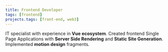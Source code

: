 ```yaml
---
title: Frontend Developer
tags: [frontend]
projects.tags: [front-end, web3]
---
```


IT specialist with experience in **Vue ecosystem**. Created frontend Single Page Applications with **Server Side Rendering** and **Static Site Generation**. Implemented **motion design** fragments.